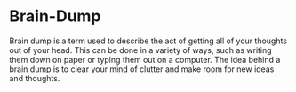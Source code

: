 # Brain-Dump

Brain dump is a term used to describe the act of getting all of your thoughts out of your head. This can be done in a variety of ways, such as writing them down on paper or typing them out on a computer. The idea behind a brain dump is to clear your mind of clutter and make room for new ideas and thoughts.